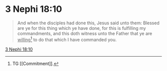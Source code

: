 # 3 Nephi 18:10

> And when the disciples had done this, Jesus said unto them: Blessed are ye for this thing which ye have done, for this is fulfilling my commandments, and this doth witness unto the Father that ye are <u>willing</u>[^a] to do that which I have commanded you.

[3 Nephi 18:10](https://www.churchofjesuschrist.org/study/scriptures/bofm/3-ne/18?lang=eng&id=p10#p10)


[^a]: TG [[Commitment]].
